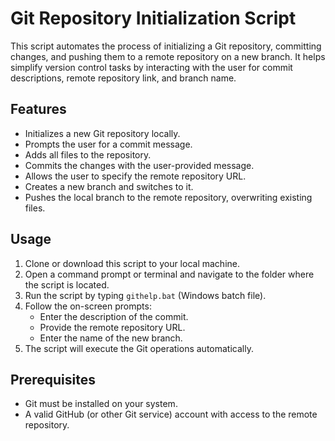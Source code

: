 # Git Repository Initialization Script

This script automates the process of initializing a Git repository, committing changes, and pushing them to a remote repository on a new branch. It helps simplify version control tasks by interacting with the user for commit descriptions, remote repository link, and branch name.

## Features

- Initializes a new Git repository locally.
- Prompts the user for a commit message.
- Adds all files to the repository.
- Commits the changes with the user-provided message.
- Allows the user to specify the remote repository URL.
- Creates a new branch and switches to it.
- Pushes the local branch to the remote repository, overwriting existing files.

## Usage

1. Clone or download this script to your local machine.
2. Open a command prompt or terminal and navigate to the folder where the script is located.
3. Run the script by typing `githelp.bat` (Windows batch file).
4. Follow the on-screen prompts:
    - Enter the description of the commit.
    - Provide the remote repository URL.
    - Enter the name of the new branch.
5. The script will execute the Git operations automatically.

## Prerequisites

- Git must be installed on your system.
- A valid GitHub (or other Git service) account with access to the remote repository.
